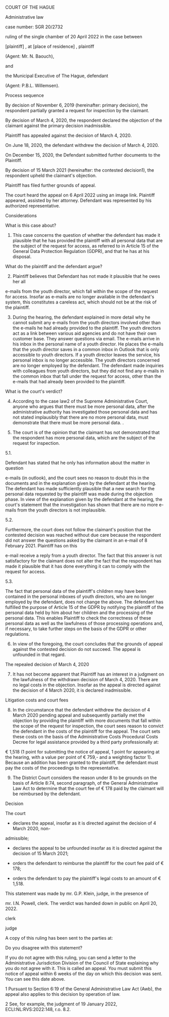 COURT OF THE HAGUE

Administrative law

case number: SGR 20/2732

ruling of the single chamber of 20 April 2022 in the case between

\[plaintiff\] , at \[place of residence\] , plaintiff

(Agent: Mr. N. Baouch),

and

the Municipal Executive of The Hague, defendant

(Agent: P.B.L. Willemsen).

Process sequence

By decision of November 6, 2019 (hereinafter: primary decision), the respondent partially granted a request for inspection by the claimant.

By decision of March 4, 2020, the respondent declared the objection of the claimant against the primary decision inadmissible.

Plaintiff has appealed against the decision of March 4, 2020.

On June 18, 2020, the defendant withdrew the decision of March 4, 2020.

On December 15, 2020, the Defendant submitted further documents to the Plaintiff.

By decision of 15 March 2021 (hereinafter: the contested decision1), the respondent upheld the claimant's objection.

Plaintiff has filed further grounds of appeal.

The court heard the appeal on 6 April 2022 using an image link. Plaintiff appeared, assisted by her attorney. Defendant was represented by his authorized representative.

Considerations

What is this case about?

1. This case concerns the question of whether the defendant has made it plausible that he has provided the plaintiff with all personal data that are the subject of the request for access, as referred to in Article 15 of the General Data Protection Regulation (GDPR), and that he has at his disposal.

What do the plaintiff and the defendant argue?

2. Plaintiff believes that Defendant has not made it plausible that he owes her all

e-mails from the youth director, which fall within the scope of the request for access. Insofar as e-mails are no longer available in the defendant's system, this constitutes a careless act, which should not be at the risk of the plaintiff.

3. During the hearing, the defendant explained in more detail why he cannot submit any e-mails from the youth directors involved other than the e-mails he had already provided to the plaintiff. The youth directors act as a link between various aid agencies and do not have their own customer base. They answer questions via email. The e-mails arrive in his inbox in the personal name of a youth director. He places the e-mails that the youth director saves in a common inbox in Outlook that is only accessible to youth directors. If a youth director leaves the service, his personal inbox is no longer accessible. The youth directors concerned are no longer employed by the defendant. The defendant made inquiries with colleagues from youth directors, but they did not find any e-mails in the common inbox that fall under the request for access, other than the e-mails that had already been provided to the plaintiff.

What is the court's verdict?

4. According to the case law2 of the Supreme Administrative Court, anyone who argues that there must be more personal data, after the administrative authority has investigated those personal data and has not stated implausibly that there are no more personal data, must demonstrate that there must be more personal data. .

5. The court is of the opinion that the claimant has not demonstrated that the respondent has more personal data, which are the subject of the request for inspection.

5.1.

Defendant has stated that he only has information about the matter in question

e-mails (in outlook), and the court sees no reason to doubt this in the documents and in the explanation given by the defendant at the hearing. The defendant has made sufficiently plausible that a new search for the personal data requested by the plaintiff was made during the objection phase. In view of the explanation given by the defendant at the hearing, the court's statement that the investigation has shown that there are no more e-mails from the youth directors is not implausible.

5.2.

Furthermore, the court does not follow the claimant's position that the contested decision was reached without due care because the respondent did not answer the questions asked by the claimant in an e-mail of 8 February 2021. Plaintiff has on this

e-mail receive a reply from a youth director. The fact that this answer is not satisfactory for the claimant does not alter the fact that the respondent has made it plausible that it has done everything it can to comply with the request for access.

5.3.

The fact that personal data of the plaintiff's children may have been contained in the personal inboxes of youth directors, who are no longer employed by the defendant, does not change the above. The defendant has fulfilled the purpose of Article 15 of the GDPR by notifying the plaintiff of the personal data held by him about her children and the processing of the personal data. This enables Plaintiff to check the correctness of these personal data as well as the lawfulness of those processing operations and, if necessary, to take further steps on the basis of the GDPR or other regulations.

6. In view of the foregoing, the court concludes that the grounds of appeal against the contested decision do not succeed. The appeal is unfounded in that regard.

The repealed decision of March 4, 2020

7. It has not become apparent that Plaintiff has an interest in a judgment on the lawfulness of the withdrawn decision of March 4, 2020. There are no legal costs in the objection. Insofar as the appeal is directed against the decision of 4 March 2020, it is declared inadmissible.

Litigation costs and court fees

8. In the circumstance that the defendant withdrew the decision of 4 March 2020 pending appeal and subsequently partially met the objection by providing the plaintiff with more documents that fall within the scope of the request for inspection, the court sees reason to convict the defendant in the costs of the plaintiff for the appeal. The court sets these costs on the basis of the Administrative Costs Procedural Costs Decree for legal assistance provided by a third party professionally at:

€ 1,518 (1 point for submitting the notice of appeal, 1 point for appearing at the hearing, with a value per point of € 759,- and a weighting factor 1). Because an addition has been granted to the plaintiff, the defendant must pay the costs of the proceedings to the representative.

9. The District Court considers the reason under 8 to be grounds on the basis of Article 8:74, second paragraph, of the General Administrative Law Act to determine that the court fee of € 178 paid by the claimant will be reimbursed by the defendant.

Decision

The court

- declares the appeal, insofar as it is directed against the decision of 4 March 2020, non-

admissible;

- declares the appeal to be unfounded insofar as it is directed against the decision of 15 March 2021;

- orders the defendant to reimburse the plaintiff for the court fee paid of € 178;

- orders the defendant to pay the plaintiff's legal costs to an amount of € 1,518.

This statement was made by mr. G.P. Klein, judge, in the presence of

mr. I.N. Powell, clerk. The verdict was handed down in public on April 20, 2022.

clerk

judge

A copy of this ruling has been sent to the parties at:

Do you disagree with this statement?

If you do not agree with this ruling, you can send a letter to the Administrative Jurisdiction Division of the Council of State explaining why you do not agree with it. This is called an appeal. You must submit this notice of appeal within 6 weeks of the day on which this decision was sent. You can see this date above.

1 Pursuant to Section 6:19 of the General Administrative Law Act (Awb), the appeal also applies to this decision by operation of law.

2 See, for example, the judgment of 19 January 2022, ECLI:NL:RVS:2022:148, r.o. 8.2.

